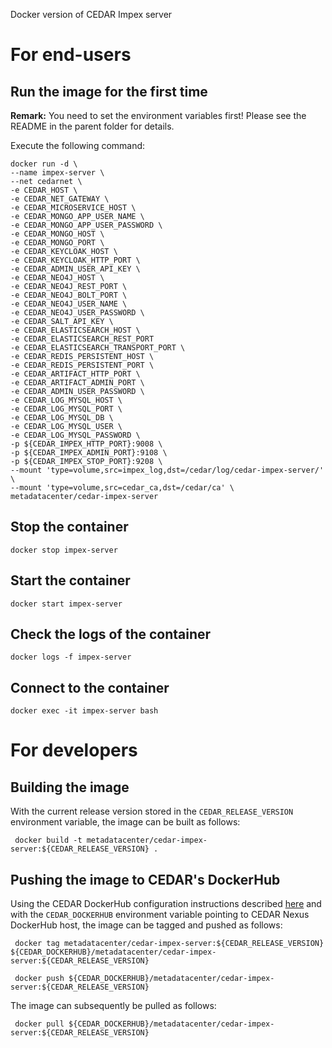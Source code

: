 Docker version of CEDAR Impex server

# For end-users

## Run the image for the first time

**Remark:** You need to set the environment variables first! Please see the README in the parent folder for details.

Execute the following command:

````
docker run -d \
--name impex-server \
--net cedarnet \
-e CEDAR_HOST \
-e CEDAR_NET_GATEWAY \
-e CEDAR_MICROSERVICE_HOST \
-e CEDAR_MONGO_APP_USER_NAME \
-e CEDAR_MONGO_APP_USER_PASSWORD \
-e CEDAR_MONGO_HOST \
-e CEDAR_MONGO_PORT \
-e CEDAR_KEYCLOAK_HOST \
-e CEDAR_KEYCLOAK_HTTP_PORT \
-e CEDAR_ADMIN_USER_API_KEY \
-e CEDAR_NEO4J_HOST \
-e CEDAR_NEO4J_REST_PORT \
-e CEDAR_NEO4J_BOLT_PORT \
-e CEDAR_NEO4J_USER_NAME \
-e CEDAR_NEO4J_USER_PASSWORD \
-e CEDAR_SALT_API_KEY \
-e CEDAR_ELASTICSEARCH_HOST \
-e CEDAR_ELASTICSEARCH_REST_PORT
-e CEDAR_ELASTICSEARCH_TRANSPORT_PORT \
-e CEDAR_REDIS_PERSISTENT_HOST \
-e CEDAR_REDIS_PERSISTENT_PORT \
-e CEDAR_ARTIFACT_HTTP_PORT \
-e CEDAR_ARTIFACT_ADMIN_PORT \
-e CEDAR_ADMIN_USER_PASSWORD \
-e CEDAR_LOG_MYSQL_HOST \
-e CEDAR_LOG_MYSQL_PORT \
-e CEDAR_LOG_MYSQL_DB \
-e CEDAR_LOG_MYSQL_USER \
-e CEDAR_LOG_MYSQL_PASSWORD \
-p ${CEDAR_IMPEX_HTTP_PORT}:9008 \
-p ${CEDAR_IMPEX_ADMIN_PORT}:9108 \
-p ${CEDAR_IMPEX_STOP_PORT}:9208 \
--mount 'type=volume,src=impex_log,dst=/cedar/log/cedar-impex-server/' \
--mount 'type=volume,src=cedar_ca,dst=/cedar/ca' \
metadatacenter/cedar-impex-server
````

## Stop the container

    docker stop impex-server

## Start the container

    docker start impex-server

## Check the logs of the container

    docker logs -f impex-server

## Connect to the container

    docker exec -it impex-server bash

# For developers

## Building the image

With the current release version stored in the `CEDAR_RELEASE_VERSION` environment variable, the image can be built as follows:

     docker build -t metadatacenter/cedar-impex-server:${CEDAR_RELEASE_VERSION} .

## Pushing the image to CEDAR's DockerHub

Using the CEDAR DockerHub configuration instructions described [here](https://github.com/metadatacenter/cedar-conf/wiki/Configuring-Docker-to-use-the-CEDAR-Nexus-DockerHub) and with the `CEDAR_DOCKERHUB` environment variable pointing to CEDAR Nexus DockerHub host, the image can be tagged and pushed as follows:

     docker tag metadatacenter/cedar-impex-server:${CEDAR_RELEASE_VERSION} ${CEDAR_DOCKERHUB}/metadatacenter/cedar-impex-server:${CEDAR_RELEASE_VERSION}

     docker push ${CEDAR_DOCKERHUB}/metadatacenter/cedar-impex-server:${CEDAR_RELEASE_VERSION}

The image can subsequently be pulled as follows:

     docker pull ${CEDAR_DOCKERHUB}/metadatacenter/cedar-impex-server:${CEDAR_RELEASE_VERSION}
